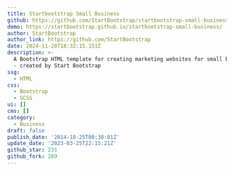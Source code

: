 ```yaml
---
title: Startbootstrap Small Business
github: https://github.com/StartBootstrap/startbootstrap-small-business
demo: https://startbootstrap.github.io/startbootstrap-small-business/
author: StartBootstrap
author_link: https://github.com/StartBootstrap
date: 2024-11-28T18:32:15.151Z
description: >-
  A Bootstrap HTML template for creating marketing websites for small businesses
  - created by Start Bootstrap
ssg:
  - HTML
css:
  - Bootstrap
  - SCSS
ui: []
cms: []
category:
  - Business
draft: false
publish_date: '2014-10-25T00:38:01Z'
update_date: '2023-03-25T22:15:21Z'
github_star: 231
github_fork: 269
---
```

